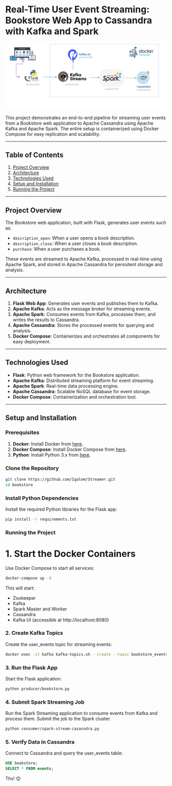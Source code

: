 # Real-Time User Event Streaming: Bookstore Web App to Cassandra with Kafka and Spark

![Project Architecture](static/e2e_project.png)

This project demonstrates an end-to-end pipeline for streaming user events from a Bookstore web application to Apache Cassandra using Apache Kafka and Apache Spark. The entire setup is containerized using Docker Compose for easy replication and scalability.

---

## Table of Contents
1. [Project Overview](#project-overview)
2. [Architecture](#architecture)
3. [Technologies Used](#technologies-used)
4. [Setup and Installation](#setup-and-installation)
5. [Running the Project](#running-the-project)


---

## Project Overview

The Bookstore web application, built with Flask, generates user events such as:
- `description_open`: When a user opens a book description.
- `description_close`: When a user closes a book description.
- `purchase`: When a user purchases a book.

These events are streamed to Apache Kafka, processed in real-time using Apache Spark, and stored in Apache Cassandra for persistent storage and analysis.

---

## Architecture

1. **Flask Web App**: Generates user events and publishes them to Kafka.
2. **Apache Kafka**: Acts as the message broker for streaming events.
3. **Apache Spark**: Consumes events from Kafka, processes them, and writes the results to Cassandra.
4. **Apache Cassandra**: Stores the processed events for querying and analysis.
5. **Docker Compose**: Containerizes and orchestrates all components for easy deployment.

---

## Technologies Used

- **Flask**: Python web framework for the Bookstore application.
- **Apache Kafka**: Distributed streaming platform for event streaming.
- **Apache Spark**: Real-time data processing engine.
- **Apache Cassandra**: Scalable NoSQL database for event storage.
- **Docker Compose**: Containerization and orchestration tool.

---

## Setup and Installation

### Prerequisites
1. **Docker**: Install Docker from [here](https://docs.docker.com/get-docker/).
2. **Docker Compose**: Install Docker Compose from [here](https://docs.docker.com/compose/install/).
3. **Python**: Install Python 3.x from [here](https://www.python.org/downloads/).

### Clone the Repository
```bash
git clone https://github.com/Igalem/Streamer.git
cd bookstore
```
### Install Python Dependencies
Install the required Python libraries for the Flask app:
```bash
pip install -r requirements.txt
```

### Running the Project
# 1. Start the Docker Containers
Use Docker Compose to start all services:
```bash
docker-compose up -d
```
This will start:
* Zookeeper
* Kafka
* Spark Master and Worker
* Cassandra
* Kafka UI (accessible at http://localhost:8080)

### 2. Create Kafka Topics
Create the user_events topic for streaming events:
```bash
docker exec -it kafka kafka-topics.sh --create --topic bookstore_events --bootstrap-server kafka:9092 --partitions 1 --replication-factor 1
```
### 3. Run the Flask App
Start the Flask application:
```bash
python producer/bookstore.py
```
### 4. Submit Spark Streaming Job
Run the Spark Streaming application to consume events from Kafka and process them. Submit the job to the Spark cluster.
```bash
python consumer/spark-stream-casasndra.py
```

### 5. Verify Data in Cassandra
Connect to Cassandra and query the user_events table:
```sql
USE bookstore;
SELECT * FROM events;
```

Thx! 😊
